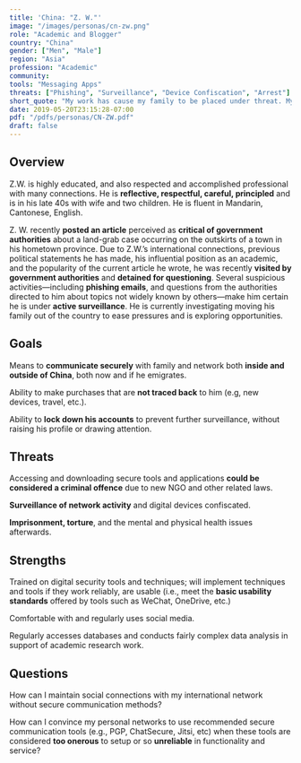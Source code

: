 ```yaml
---
title: 'China: "Z. W."'
image: "/images/personas/cn-zw.png"
role: "Academic and Blogger"
country: "China"
gender: ["Men", "Male"]
region: "Asia"
profession: "Academic"
community:
tools: "Messaging Apps"
threats: ["Phishing", "Surveillance", "Device Confiscation", "Arrest"]
short_quote: "My work has cause my family to be placed under threat. My wife's professional and our social opportunities are restricted"
date: 2019-05-20T23:15:28-07:00
pdf: "/pdfs/personas/CN-ZW.pdf"
draft: false
---
```


## Overview

Z.W. is highly educated, and also respected and accomplished professional with many connections. He is **reflective, respectful, careful, principled** and is in his late 40s with wife and two children. He is fluent in Mandarin, Cantonese, English.

Z. W. recently **posted an article** perceived as **critical of government authorities** about a land-grab case occurring on the outskirts of a town in his hometown province. Due to Z.W.’s international connections, previous political statements he has made, his influential position as an academic, and the popularity of the current article he wrote, he was recently **visited by government authorities** and **detained for questioning**. Several suspicious activities—including **phishing emails**, and questions from the authorities directed to him about topics not widely known by others—make him certain he is under **active surveillance**. He is currently investigating moving his family out of the country to ease pressures and is exploring opportunities.


## Goals

Means to **communicate securely** with family and network both **inside and outside of China**, both now and if he emigrates.

Ability to make purchases that are **not traced back** to him (e.g, new devices, travel, etc.).

Ability to **lock down his accounts** to prevent further surveillance, without raising his profile or drawing attention.


## Threats

Accessing and downloading secure tools and applications **could be considered a criminal offence** due to new NGO and other related laws.

**Surveillance of network activity** and digital devices confiscated.

**Imprisonment, torture**, and the mental and physical health issues afterwards.


## Strengths

Trained on digital security tools and techniques; will implement techniques and tools if they work reliably, are usable (i.e., meet the **basic usability standards** offered by tools such as WeChat, OneDrive, etc.)

Comfortable with and regularly uses social media.

Regularly accesses databases and conducts fairly complex data analysis in support of academic research work.


## Questions

How can I maintain social connections with my international network without secure communication methods?

How can I convince my personal networks to use recommended secure communication tools (e.g., PGP, ChatSecure, Jitsi, etc) when these tools are considered **too onerous** to setup or so **unreliable** in functionality and service?
